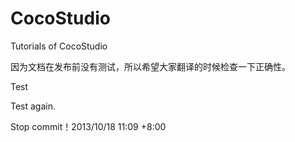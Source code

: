 ﻿CocoStudio
=========

Tutorials of CocoStudio

因为文档在发布前没有测试，所以希望大家翻译的时候检查一下正确性。

Test

Test again. 

Stop commit！2013/10/18 11:09 +8:00
